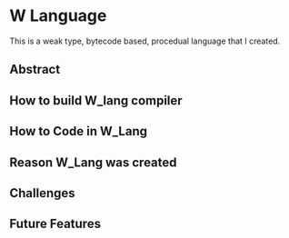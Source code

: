 # W Language

This is a weak type, bytecode based, procedual language that I created. 

## Abstract
## How to build W_lang compiler
## How to Code in W_Lang
## Reason W_Lang was created
## Challenges 
## Future Features